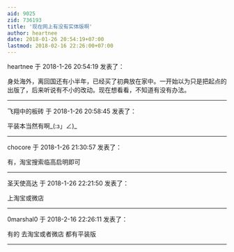 ```yaml
---
aid: 9025
zid: 736193
title: '现在网上有没有实体版啊'
author: heartnee
date: 2018-01-26 20:54:19+07:00
lastmod: 2018-02-16 22:26:00+07:00
---
```


heartnee 于 2018-1-26 20:54:19 发表了：

身处海外，离回国还有小半年，已经买了初典放在家中。一开始以为只是把起点的出版了，后来听说有不小的改动。现在想看看，不知道有没有办法。

---------

飞翔中的板砖 于 2018-1-26 20:58:45 发表了：

平装本当然有啊\_(:з」∠)\_

---------

chocore 于 2018-1-26 21:30:57 发表了：

有，淘宝搜索临高启明即可

---------

圣天使高达 于 2018-1-26 22:21:50 发表了：

上淘宝或微店

---------

0marshal0 于 2018-2-16 22:26:11 发表了：

有的 去淘宝或者微店 都有平装版

---------

